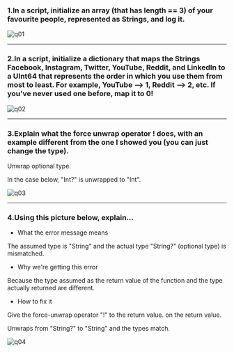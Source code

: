 ### 1.In a script, initialize an array (that has length == 3) of your favourite people, represented as Strings, and log it.
![q01](https://user-images.githubusercontent.com/104469719/166693736-61650916-d0c9-40e6-b0a0-6791466e2b1f.PNG)

---
### 2.In a script, initialize a dictionary that maps the Strings Facebook, Instagram, Twitter, YouTube, Reddit, and LinkedIn to a UInt64 that represents the order in which you use them from most to least. For example, YouTube --> 1, Reddit --> 2, etc. If you've never used one before, map it to 0!
![q02](https://user-images.githubusercontent.com/104469719/166693750-2c98638b-4b72-4c86-b762-298cc1867b7d.PNG)

---
### 3.Explain what the force unwrap operator ! does, with an example different from the one I showed you (you can just change the type).
Unwrap optional type.

In the case below, "Int?" is unwrapped to "Int".

![q03](https://user-images.githubusercontent.com/104469719/166696567-cd994877-2c2c-4aee-928c-e4375f9f9c60.PNG)

---
### 4.Using this picture below, explain...

  - What the error message means

The assumed type is "String" and the actual type "String?" (optional type) is mismatched.

  - Why we're getting this error

Because the type assumed as the return value of the function and the type actually returned are different.

  - How to fix it

Give the force-unwrap operator "!" to the return value. on the return value.

Unwraps from "String?" to "String" and the types match.

![q04](https://user-images.githubusercontent.com/104469719/166699699-f2e6886f-e1aa-4823-ae9b-14c6c7e77ee4.PNG)
